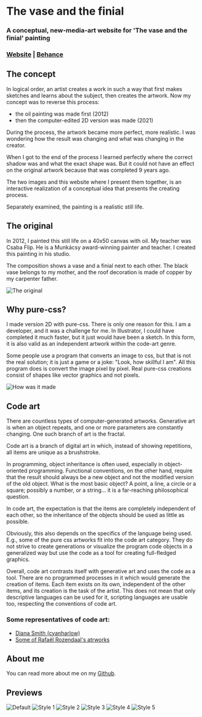 # The vase and the finial
### A conceptual, new-media-art website for 'The vase and the finial' painting
### [Website](https://thevaseandthefinial.com) | [Behance](https://www.behance.net/gallery/127631653/The-vase-and-the-finial)

## The concept

In logical order, an artist creates a work in such a way that first makes sketches and learns about the subject, then creates the artwork. Now my concept was to reverse this process:

 - the oil painting was made first (2012)
 - then the computer-edited 2D version was made (2021)

During the process, the artwork became more perfect, more realistic. I was wondering how the result was changing and what was changing in the creator.

When I got to the end of the process I learned perfectly where the correct shadow was and what the exact shape was. But it could not have an effect on the original artwork because that was completed 9 years ago.

The two images and this website where I present them together, is an interactive realization of a conceptual idea that presents the creating process. 

Separately examined, the painting is a realistic still life.

## The original

In 2012, I painted this still life on a 40x50 canvas with oil. My teacher was Csaba Flip. He is a Munkácsy award-winning painter and teacher. I created this painting in his studio.

The composition shows a vase and a finial next to each other. The black vase belongs to my mother, and the roof decoration is made of copper by my carpenter father.

![The original](https://raw.githubusercontent.com/C4RC0/the-vase-and-the-finial/master/packages/the-vase-and-the-finial/src/common/components/Concept/photo.jpg)

## Why pure-css?

I made version 2D with pure-css. There is only one reason for this. I am a developer, and it was a challenge for me. In Illustrator, I could have completed it much faster, but it just would have been a sketch. In this form, it is also valid as an independent artwork within the code-art genre.

Some people use a program that converts an image to css, but that is not the real solution; it is just a game or a joke: "Look, how skillful I am". All this program does is convert the image pixel by pixel. Real pure-css creations consist of shapes like vector graphics and not pixels.

![How was it made](https://raw.githubusercontent.com/C4RC0/the-vase-and-the-finial/master/packages/the-vase-and-the-finial/src/common/components/Concept/how-was-it-made.jpg)

## Code art

There are countless types of computer-generated artworks. Generative art is when an object repeats, and one or more parameters are constantly changing. One such branch of art is the fractal.

Code art is a branch of digital art in which, instead of showing repetitions, all items are unique as a brushstroke.

In programming, object inheritance is often used, especially in object-oriented programming. Functional conventions, on the other hand, require that the result should always be a new object and not the modified version of the old object. What is the most basic object? A point, a line, a circle or a square; possibly a number, or a string... it is a far-reaching philosophical question.

In code art, the expectation is that the items are completely independent of each other, so the inheritance of the objects should be used as little as possible.

Obviously, this also depends on the specifics of the language being used. E.g., some of the pure css artworks fit into the code art category. They do not strive to create generations or visualize the program code objects in a generalized way but use the code as a tool for creating  full-fledged graphics.

Overall, code art contrasts itself with generative art and uses the code as a tool. There are no programmed processes in it which would generate the creation of items. Each item exists on its own, independent of the other items, and its creation is the task of the artist. This does not mean that only descriptive languages can be used for it, scripting languages are usable too, respecting the conventions of code art.

### Some representatives of code art:

- [Diana Smith (cyanharlow)](https://github.com/cyanharlow)
- [Some of Rafaël Rozendaal's atrworks](https://www.newrafael.com/websites/)

## About me

You can read more about me on my [Github](https://github.com/C4RC0).

## Previews

![Default](https://raw.githubusercontent.com/C4RC0/the-vase-and-the-finial/master/packages/the-vase-and-the-finial/src/common/components/Concept/preview-1920x1080.jpg)
![Style 1](https://raw.githubusercontent.com/C4RC0/the-vase-and-the-finial/master/packages/the-vase-and-the-finial/src/common/components/Concept/preview-style1-1920x1080.jpg)
![Style 2](https://raw.githubusercontent.com/C4RC0/the-vase-and-the-finial/master/packages/the-vase-and-the-finial/src/common/components/Concept/preview-style2-1920x1080.jpg)
![Style 3](https://raw.githubusercontent.com/C4RC0/the-vase-and-the-finial/master/packages/the-vase-and-the-finial/src/common/components/Concept/preview-style3-1920x1080.jpg)
![Style 4](https://raw.githubusercontent.com/C4RC0/the-vase-and-the-finial/master/packages/the-vase-and-the-finial/src/common/components/Concept/preview-style4-1920x1080.jpg)
![Style 5](https://raw.githubusercontent.com/C4RC0/the-vase-and-the-finial/master/packages/the-vase-and-the-finial/src/common/components/Concept/preview-style5-1920x1080.jpg)
